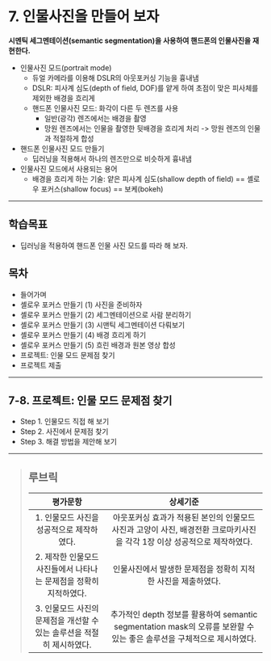 # 7. 인물사진을 만들어 보자
**시멘틱 세그멘테이션(semantic segmentation)을 사용하여 핸드폰의 인물사진을 재현한다.**

- 인물사진 모드(portrait mode)
  - 듀얼 카메라를 이용해 DSLR의 아웃포커싱 기능을 흉내냄
  - DSLR: 피사계 심도(depth of field, DOF)를 얕게 하여 초점이 맞은 피사체를 제외한 배경을 흐리게
  - 핸드폰 인물사진 모드: 화각이 다른 두 렌즈를 사용
    - 일반(광각) 렌즈에서는 배경을 촬영
    - 망원 렌즈에서는 인물을 촬영한 뒷배경을 흐리게 처리 -> 망원 렌즈의 인물과 적절하게 합성
- 핸드폰 인물사진 모드 만들기
  - 딥러닝을 적용해서 하나의 렌즈만으로 비슷하게 흉내냄
- 인물사진 모드에서 사용되는 용어
  - 배경을 흐리게 하는 기술: 얕은 피사계 심도(shallow depth of field) == 셸로우 포커스(shallow focus) == 보케(bokeh)

---
## 학습목표
- 딥러닝을 적용하여 핸드폰 인물 사진 모드를 따라 해 보자.

## 목차
- 들어가며
- 셸로우 포커스 만들기 (1) 사진을 준비하자
- 셸로우 포커스 만들기 (2) 세그멘테이션으로 사람 분리하기
- 셸로우 포커스 만들기 (3) 시맨틱 세그멘테이션 다뤄보기
- 셸로우 포커스 만들기 (4) 배경 흐리게 하기
- 셸로우 포커스 만들기 (5) 흐린 배경과 원본 영상 합성
- 프로젝트: 인물 모드 문제점 찾기
- 프로젝트 제출

---
## 7-8. 프로젝트: 인물 모드 문제점 찾기
- Step 1. 인물모드 직접 해 보기
- Step 2. 사진에서 문제점 찾기
- Step 3. 해결 방법을 제안해 보기

---
>## **루브릭**
>|평가문항|상세기준|
>|:---:|:---:|
>|1. 인물모드 사진을 성공적으로 제작하였다.|아웃포커싱 효과가 적용된 본인의 인물모드 사진과 고양이 사진, 배경전환 크로마키사진을 각각 1장 이상 성공적으로 제작하였다.|
>|2. 제작한 인물모드 사진들에서 나타나는 문제점을 정확히 지적하였다.|인물사진에서 발생한 문제점을 정확히 지적한 사진을 제출하였다.|
>|3. 인물모드 사진의 문제점을 개선할 수 있는 솔루션을 적절히 제시하였다.|추가적인 depth 정보를 활용하여 semantic segmentation mask의 오류를 보완할 수 있는 좋은 솔루션을 구체적으로 제시하였다.|
